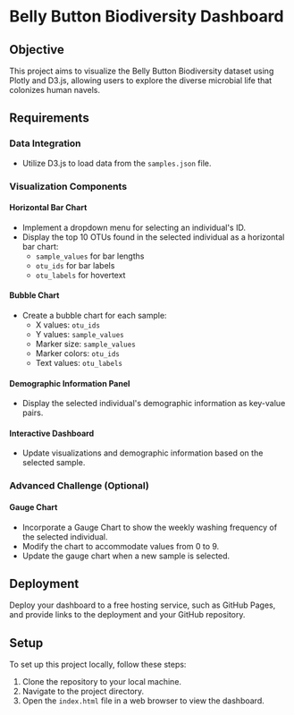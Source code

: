 # Belly Button Biodiversity Dashboard

## Objective

This project aims to visualize the Belly Button Biodiversity dataset using Plotly and D3.js, allowing users to explore the diverse microbial life that colonizes human navels.

## Requirements

### Data Integration

- Utilize D3.js to load data from the `samples.json` file.

### Visualization Components

#### Horizontal Bar Chart

- Implement a dropdown menu for selecting an individual's ID.
- Display the top 10 OTUs found in the selected individual as a horizontal bar chart:
  - `sample_values` for bar lengths
  - `otu_ids` for bar labels
  - `otu_labels` for hovertext

#### Bubble Chart

- Create a bubble chart for each sample:
  - X values: `otu_ids`
  - Y values: `sample_values`
  - Marker size: `sample_values`
  - Marker colors: `otu_ids`
  - Text values: `otu_labels`

#### Demographic Information Panel

- Display the selected individual's demographic information as key-value pairs.

#### Interactive Dashboard

- Update visualizations and demographic information based on the selected sample.

### Advanced Challenge (Optional)

#### Gauge Chart

- Incorporate a Gauge Chart to show the weekly washing frequency of the selected individual.
- Modify the chart to accommodate values from 0 to 9.
- Update the gauge chart when a new sample is selected.

## Deployment

Deploy your dashboard to a free hosting service, such as GitHub Pages, and provide links to the deployment and your GitHub repository.

## Setup

To set up this project locally, follow these steps:

1. Clone the repository to your local machine.
2. Navigate to the project directory.
3. Open the `index.html` file in a web browser to view the dashboard.


